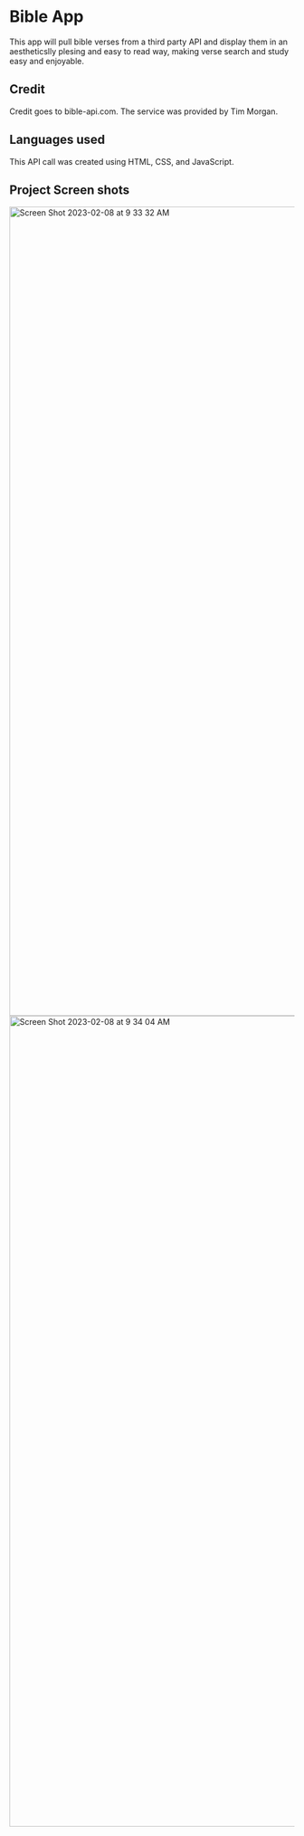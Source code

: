 # Bible App

This app will pull bible verses from a third party API and display them in an aestheticslly plesing and easy to read way, making verse search and study easy and enjoyable.

## Credit

Credit goes to bible-api.com. The service was provided by Tim Morgan.

## Languages used 

This API call was created using HTML, CSS, and JavaScript.

## Project Screen shots

<img width="1430" alt="Screen Shot 2023-02-08 at 9 33 32 AM" src="https://user-images.githubusercontent.com/122563379/217560156-88b69c7a-ae87-4528-95f8-d6160c96b870.png">

<img width="1433" alt="Screen Shot 2023-02-08 at 9 34 04 AM" src="https://user-images.githubusercontent.com/122563379/217560296-74eeb4d3-0da9-46c8-a6fa-afb5a73c395b.png">
